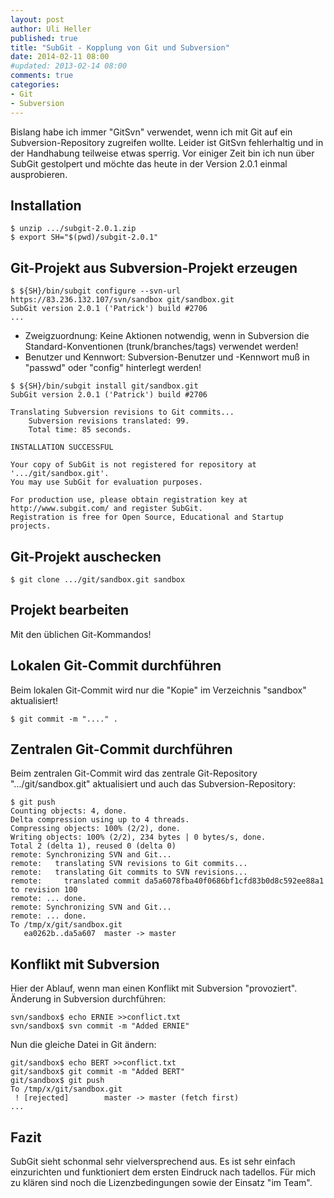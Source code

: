 ```yaml
---
layout: post
author: Uli Heller
published: true
title: "SubGit - Kopplung von Git und Subversion"
date: 2014-02-11 08:00
#updated: 2013-02-14 08:00
comments: true
categories: 
- Git
- Subversion
---
```


Bislang habe ich immer "GitSvn" verwendet, wenn ich mit Git auf ein
Subversion-Repository zugreifen wollte. Leider ist GitSvn fehlerhaltig
und in der Handhabung teilweise etwas sperrig. Vor einiger Zeit bin
ich nun über SubGit gestolpert und möchte das heute in der Version
2.0.1 einmal ausprobieren.

<!-- more -->

Installation
------------

```
$ unzip .../subgit-2.0.1.zip
$ export SH="$(pwd)/subgit-2.0.1"
```

Git-Projekt aus Subversion-Projekt erzeugen
-------------------------------------------

```
$ ${SH}/bin/subgit configure --svn-url https://83.236.132.107/svn/sandbox git/sandbox.git
SubGit version 2.0.1 ('Patrick') build #2706
...
```

* Zweigzuordnung: Keine Aktionen notwendig, wenn in Subversion die
  Standard-Konventionen (trunk/branches/tags) verwendet werden!
* Benutzer und Kennwort: Subversion-Benutzer und -Kennwort muß in
  "passwd" oder "config" hinterlegt werden!

```
$ ${SH}/bin/subgit install git/sandbox.git
SubGit version 2.0.1 ('Patrick') build #2706

Translating Subversion revisions to Git commits...
    Subversion revisions translated: 99.
    Total time: 85 seconds.

INSTALLATION SUCCESSFUL

Your copy of SubGit is not registered for repository at '.../git/sandbox.git'.
You may use SubGit for evaluation purposes.

For production use, please obtain registration key at http://www.subgit.com/ and register SubGit.
Registration is free for Open Source, Educational and Startup projects.
```

Git-Projekt auschecken
----------------------

```
$ git clone .../git/sandbox.git sandbox
```

Projekt bearbeiten
------------------

Mit den üblichen Git-Kommandos!

Lokalen Git-Commit durchführen
------------------------------

Beim lokalen Git-Commit wird nur die "Kopie" im Verzeichnis "sandbox" aktualisiert!

```
$ git commit -m "...." .
```

Zentralen Git-Commit durchführen
--------------------------------

Beim zentralen Git-Commit wird das zentrale Git-Repository ".../git/sandbox.git"
aktualisiert und auch das Subversion-Repository:

```
$ git push
Counting objects: 4, done.
Delta compression using up to 4 threads.
Compressing objects: 100% (2/2), done.
Writing objects: 100% (2/2), 234 bytes | 0 bytes/s, done.
Total 2 (delta 1), reused 0 (delta 0)
remote: Synchronizing SVN and Git...
remote:   translating SVN revisions to Git commits...
remote:   translating Git commits to SVN revisions...
remote:     translated commit da5a6078fba40f0686bf1cfd83b0d8c592ee88a1 to revision 100
remote: ... done.
remote: Synchronizing SVN and Git...
remote: ... done.
To /tmp/x/git/sandbox.git
   ea0262b..da5a607  master -> master
```

Konflikt mit Subversion
-----------------------

Hier der Ablauf, wenn man einen Konflikt mit Subversion "provoziert". Änderung in Subversion durchführen:

```
svn/sandbox$ echo ERNIE >>conflict.txt
svn/sandbox$ svn commit -m "Added ERNIE"
```

Nun die gleiche Datei in Git ändern:

```
git/sandbox$ echo BERT >>conflict.txt
git/sandbox$ git commit -m "Added BERT"
git/sandbox$ git push
To /tmp/x/git/sandbox.git
 ! [rejected]        master -> master (fetch first)
...
```

Fazit
-----

SubGit sieht schonmal sehr vielversprechend aus. Es ist sehr einfach
einzurichten und funktioniert dem ersten Eindruck nach tadellos.
Für mich zu klären sind noch die Lizenzbedingungen sowie der Einsatz "im Team".

